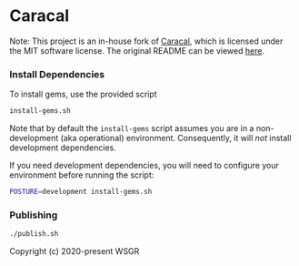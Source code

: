 # Caracal

Note: This project is an in-house fork of [Caracal](https://github.com/urvin-compliance/caracal), which is licensed under the MIT software license. The original README can be viewed [here](README-upstream.md).

### Install Dependencies

To install gems, use the provided script

```bash
install-gems.sh
```

Note that by default the `install-gems` script assumes you are in a non-development (aka operational) environment. Consequently, it will _not_ install development dependencies.

If you need development dependencies, you will need to configure your environment before running the script:

```bash
POSTURE=development install-gems.sh
```

### Publishing

```bash
./publish.sh
```

Copyright (c) 2020-present WSGR
